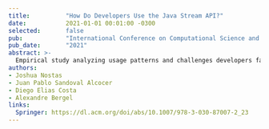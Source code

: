 ```yaml
---
title:          "How Do Developers Use the Java Stream API?"
date:           2021-01-01 00:01:00 -0300
selected:       false
pub:            "International Conference on Computational Science and its Applications (ICCSA 2021)"
pub_date:       "2021"
abstract: >-
  Empirical study analyzing usage patterns and challenges developers face with the Java Stream API.
authors:
- Joshua Nostas
- Juan Pablo Sandoval Alcocer
- Diego Elias Costa
- Alexandre Bergel
links:
  Springer: https://dl.acm.org/doi/abs/10.1007/978-3-030-87007-2_23
---
```

